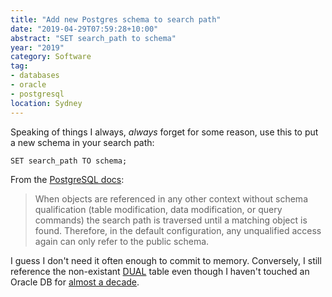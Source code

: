 ```yaml
---
title: "Add new Postgres schema to search path"
date: "2019-04-29T07:59:28+10:00"
abstract: "SET search_path to schema"
year: "2019"
category: Software
tag:
- databases
- oracle
- postgresql
location: Sydney
---
```

Speaking of things I always, *always* forget for some reason, use this to put a new schema in your search path:

    SET search_path TO schema;

From the [PostgreSQL docs](https://www.postgresql.org/docs/9.3/ddl-schemas.html)\:

> When objects are referenced in any other context without schema qualification (table modification, data modification, or query commands) the search path is traversed until a matching object is found. Therefore, in the default configuration, any unqualified access again can only refer to the public schema.

I guess I don't need it often enough to commit to memory. Conversely, I still reference the non-existant [DUAL](https://docs.oracle.com/cd/B19306_01/server.102/b14200/queries009.htm) table even though I haven't touched an Oracle DB for [almost a decade](https://rubenerd.com/oracle-notnull-pk/).

